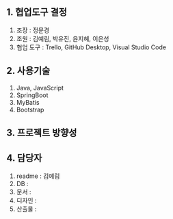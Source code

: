 ## 1. 협업도구 결정
1) 조장 : 정문경
2) 조원 : 김예림, 박유진, 윤지혜, 이은성
3) 협업 도구 : Trello, GitHub Desktop, Visual Studio Code
## 2. 사용기술
1) Java, JavaScript
2) SpringBoot
3) MyBatis
4) Bootstrap
## 3. 프로젝트 방향성
## 4. 담당자
1) readme : 김예림
2) DB : 
3) 문서 : 
4) 디자인 : 
5) 산출물 : 
